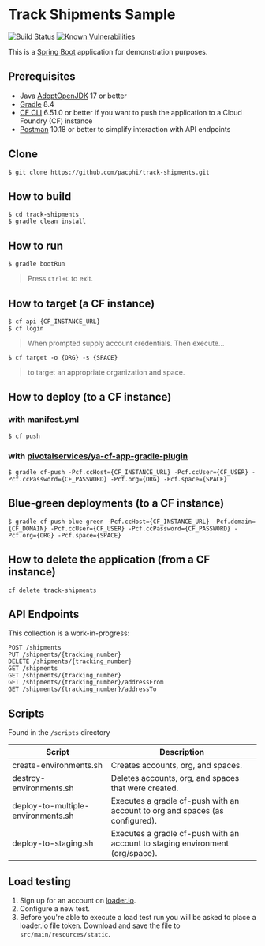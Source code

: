 # Track Shipments Sample

[![Build Status](https://travis-ci.org/pacphi/track-shipments.svg?branch=master)](https://travis-ci.org/pacphi/track-shipments) [![Known Vulnerabilities](https://snyk.io/test/github/pacphi/track-shipments/badge.svg)](https://snyk.io/test/github/pacphi/track-shipments)

This is a [Spring Boot](http://projects.spring.io/spring-boot/) application for demonstration purposes.

## Prerequisites

* Java [AdoptOpenJDK](https://adoptopenjdk.net/) 17 or better
* [Gradle](https://gradle.org) 8.4
* [CF CLI](https://github.com/cloudfoundry/cli#downloads) 6.51.0 or better if you want to push the application to a Cloud Foundry (CF) instance
* [Postman](https://www.getpostman.com) 10.18 or better to simplify interaction with API endpoints

## Clone

```
$ git clone https://github.com/pacphi/track-shipments.git
```

## How to build

```
$ cd track-shipments
$ gradle clean install
```

## How to run

```
$ gradle bootRun
```

> Press `Ctrl+C` to exit.


## How to target (a CF instance)

```
$ cf api {CF_INSTANCE_URL}
$ cf login
```

> When prompted supply account credentials. Then execute...

```
$ cf target -o {ORG} -s {SPACE}
```

> to target an appropriate organization and space.


## How to deploy (to a CF instance)

### with manifest.yml

```
$ cf push
```

### with [pivotalservices/ya-cf-app-gradle-plugin](https://github.com/pivotalservices/ya-cf-app-gradle-plugin#using-the-plugin)

```
$ gradle cf-push -Pcf.ccHost={CF_INSTANCE_URL} -Pcf.ccUser={CF_USER} -Pcf.ccPassword={CF_PASSWORD} -Pcf.org={ORG} -Pcf.space={SPACE}
```

## Blue-green deployments (to a CF instance)

```
$ gradle cf-push-blue-green -Pcf.ccHost={CF_INSTANCE_URL} -Pcf.domain={CF_DOMAIN} -Pcf.ccUser={CF_USER} -Pcf.ccPassword={CF_PASSWORD} -Pcf.org={ORG} -Pcf.space={SPACE}
```

## How to delete the application (from a CF instance)

```
cf delete track-shipments
```

## API Endpoints

This collection is a work-in-progress:

```
POST /shipments
PUT /shipments/{tracking_number}
DELETE /shipments/{tracking_number}
GET /shipments
GET /shipments/{tracking_number}
GET /shipments/{tracking_number}/addressFrom
GET /shipments/{tracking_number}/addressTo
```

## Scripts

Found in the `/scripts` directory

| Script   |  Description |
|---|---|
| create-environments.sh  | Creates accounts, org, and spaces.  |
| destroy-environments.sh | Deletes accounts, org, and spaces that were created. |
| deploy-to-multiple-environments.sh | Executes a gradle cf-push with an account to org and spaces (as configured). |
| deploy-to-staging.sh  | Executes a gradle cf-push with an account to staging environment (org/space).   |


## Load testing

1. Sign up for an account on [loader.io](https://loader.io).
2. Configure a new test.
3. Before you're able to execute a load test run you will be asked to place a loader.io file token.  Download and save the file to `src/main/resources/static`.
